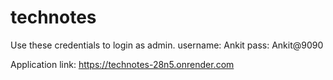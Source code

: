 # technotes
Use these credentials to login as admin.
username: Ankit
pass: Ankit@9090

Application link:  https://technotes-28n5.onrender.com
